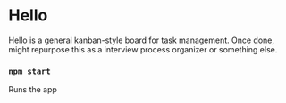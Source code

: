 # Hello

Hello is a general kanban-style board for task management. Once done, might repurpose this as a interview process organizer or something else.

### `npm start`

Runs the app
